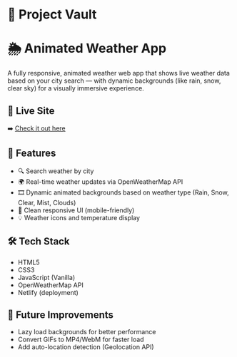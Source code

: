 # 🧰 Project Vault

# 🌦️ Animated Weather App

A fully responsive, animated weather web app that shows live weather data based on your city search — with dynamic backgrounds (like rain, snow, clear sky) for a visually immersive experience.

## 🔗 Live Site

➡️ [Check it out here](https://zesty-churros-181c21.netlify.app)


## 🔧 Features

- 🔍 Search weather by city
- 🌍 Real-time weather updates via OpenWeatherMap API
- 🎞️ Dynamic animated backgrounds based on weather type (Rain, Snow, Clear, Mist, Clouds)
- 🌙 Clean responsive UI (mobile-friendly)
- 💡 Weather icons and temperature display

## 🛠️ Tech Stack

- HTML5
- CSS3
- JavaScript (Vanilla)
- OpenWeatherMap API
- Netlify (deployment)

## 🚀 Future Improvements

- Lazy load backgrounds for better performance
- Convert GIFs to MP4/WebM for faster load
- Add auto-location detection (Geolocation API)
